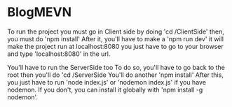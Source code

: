 # BlogMEVN

To run the project you must go in Client side by doing 'cd /ClientSide'
then, you must do 'npm install'
After it, you'll have to make a 'npm run dev'
it will make the project run at localhost:8080
you just have to go to your browser and type 'localhost:8080' in the url.

You'll have to run the ServerSide too
To do so, you'll have to go back to the root
then you'll do 'cd /ServerSide
You'll do another 'npm install'
After this, you just have to run 'node index.js' or 'nodemon index.js' if you have nodemon. If you don't, you can install it globally with 'npm install -g nodemon'.
